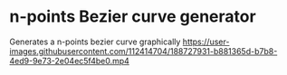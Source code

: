 # n-points Bezier curve generator

Generates a n-points bezier curve graphically
https://user-images.githubusercontent.com/112414704/188727931-b881365d-b7b8-4ed9-9e73-2e04ec5f4be0.mp4
